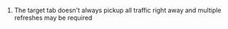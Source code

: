 1. The target tab doesn't always pickup all traffic right away and multiple refreshes may be required